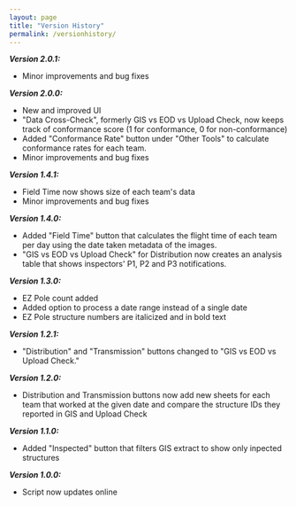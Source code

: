 ```yaml
---
layout: page
title: "Version History"
permalink: /versionhistory/
---
```


***Version 2.0.1:***
  - Minor improvements and bug fixes

***Version 2.0.0:***
  - New and improved UI
  - "Data Cross-Check", formerly GIS vs EOD vs Upload Check, now keeps track of conformance score (1 for conformance, 0 for non-conformance)
  - Added "Conformance Rate" button under "Other Tools" to calculate conformance rates for each team.
  - Minor improvements and bug fixes

***Version 1.4.1:***
  - Field Time now shows size of each team's data
  - Minor improvements and bug fixes

***Version 1.4.0:***
  - Added "Field Time" button that calculates the flight time of each team per day using the date taken metadata of the images.
  - "GIS vs EOD vs Upload Check" for Distribution now creates an analysis table that shows inspectors' P1, P2 and P3 notifications.

***Version 1.3.0:***
  - EZ Pole count added
  - Added option to process a date range instead of a single date
  - EZ Pole structure numbers are italicized and in bold text

***Version 1.2.1:***
  - "Distribution" and "Transmission" buttons changed to "GIS vs EOD vs Upload Check."

***Version 1.2.0:***
  - Distribution and Transmission buttons now add new sheets for each team that worked at the given date and compare the structure IDs they reported in GIS and Upload Check

***Version 1.1.0:***
  - Added "Inspected" button that filters GIS extract to show only inpected structures

***Version 1.0.0:***
  - Script now updates online
